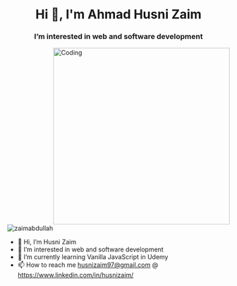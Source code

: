 <h1 align="center">Hi 👋, I'm Ahmad Husni Zaim</h1>
<h3 align="center">I’m interested in web and software development</h3>
<img align="right" alt="Coding" width="400" src="https://cdn.dribbble.com/users/4382412/screenshots/15633275/media/085a014ebebde73e5cd510c93941f49a.gif">  

<p align="left"> <img src="https://komarev.com/ghpvc/?username=zaimabdullah&label=Profile%20views&color=green&style=flat" alt="zaimabdullah" /> </p>

- 👋 Hi, I’m Husni Zaim
- 👀 I’m interested in web and software development
- 🌱 I’m currently learning Vanilla JavaScript in Udemy
- 📫 How to reach me husnizaim97@gmail.com @ https://www.linkedin.com/in/husnizaim/

<!---
zaimabdullah/zaimabdullah is a ✨ special ✨ repository because its `README.md` (this file) appears on your GitHub profile.
You can click the Preview link to take a look at your changes.
--->
